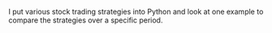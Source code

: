 I put various stock trading strategies into Python and look at one example to compare the strategies over a specific period.

